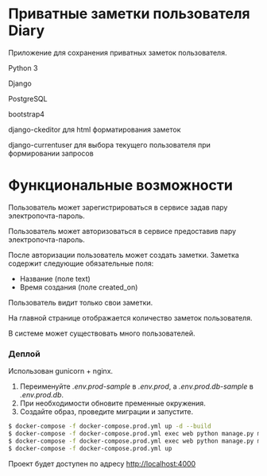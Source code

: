 # Приватные заметки пользователя Diary
Приложение для сохранения приватных заметок пользователя.

Python 3

Django

PostgreSQL

bootstrap4

django-ckeditor для html форматирования заметок

django-currentuser для выбора текущего пользователя при формировании запросов


# Функциональные возможности

Пользователь может зарегистрироваться в сервисе задав пару электропочта-пароль.

Пользователь может авторизоваться в сервисе предоставив пару электропочта-пароль.

После авторизации пользователь может создать заметки. Заметка содержит следующие обязательные поля:

- Название (поле text)
- Время создания (поле created_on)

Пользователь видит только свои заметки.

На главной странице отображается количество заметок пользователя.

В системе может существовать много пользователей.

### Деплой

Использован gunicorn + nginx.

1. Переименуйте *.env.prod-sample* в *.env.prod*,
а *.env.prod.db-sample* в *.env.prod.db*.
2. При необходимости обновите пременные окружения.
3. Создайте образ, проведите миграции и запустите.

```sh
$ docker-compose -f docker-compose.prod.yml up -d --build
$ docker-compose -f docker-compose.prod.yml exec web python manage.py makemigrations --noinput
$ docker-compose -f docker-compose.prod.yml exec web python manage.py migrate --noinput
$ docker-compose -f docker-compose.prod.yml up
```

Проект будет доступен по адресу [http://localhost:4000](http://localhost:4000)
